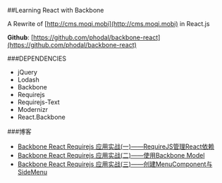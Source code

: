 ##Learning React with Backbone

A Rewrite of [http://cms.moqi.mobi](http://cms.moqi.mobi) in React.js

**Github**: [https://github.com/phodal/backbone-react](https://github.com/phodal/backbone-react)

###DEPENDENCIES

- jQuery
- Lodash
- Backbone
- Requirejs
- Requirejs-Text
- Modernizr
- React.Backbone

###博客

 - [Backbone React Requirejs 应用实战(一)——RequireJS管理React依赖](http://www.phodal.com/blog/requirejs-react-backbone-build-application/)
 - [Backbone React Requirejs 应用实战(二)——使用Backbone Model](http://www.phodal.com/blog/requirejs-react-backbone-build-application-use-backbone-model/)
 - [Backbone React Requirejs 应用实战(三)——创建MenuComponent与SideMenu](http://www.phodal.com/blog/requirejs-react-backbone-build-application-add-sidemenu/)